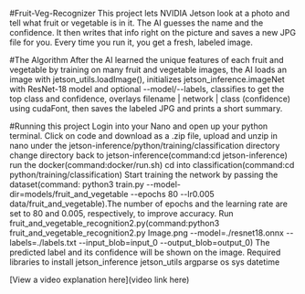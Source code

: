 #Fruit-Veg-Recognizer
This project lets NVIDIA Jetson look at a photo and tell what fruit or vegetable is in it. The AI guesses the name and the confidence. It then writes that info right on the picture and saves a new JPG file for you. Every time you run it, you get a fresh, labeled image.



#The Algorithm
After the AI learned the unique features of each fruit and vegetable by training on many fruit and vegetable images, the AI loads an image with jetson_utils.loadImage(), initializes jetson_inference.imageNet with ResNet-18 model and optional --model/--labels, classifies to get the top class and confidence, overlays filename | network | class (confidence) using cudaFont, then saves the labeled JPG and prints a short summary.

#Running this project
Login into your Nano and open up your python terminal.
Click on code and download as a .zip file, upload and unzip in nano under the jetson-inference/python/training/classification directory
change directory back to jetson-inference(command:cd jetson-inference)
run the docker(command:docker/run.sh)
cd into classification(command:cd python/training/classification)
Start training the network by passing the dataset(command: python3 train.py --model-dir=models/fruit_and_vegetable --epochs 80 --lr0.005 data/fruit_and_vegetable).The number of epochs and the learning rate are set to 80 and 0.005, respectively, to improve accuracy.
Run fruit_and_vegetable_recognition2.py(command:python3 fruit_and_vegetable_recognition2.py Image.png
--model=./resnet18.onnx --labels=./labels.txt --input_blob=input_0 --output_blob=output_0)
The predicted label and its confidence will be shown on the image.
Required libraries to install jetson_inference jetson_utils argparse os sys datetime

[View a video explanation here](video link here)
